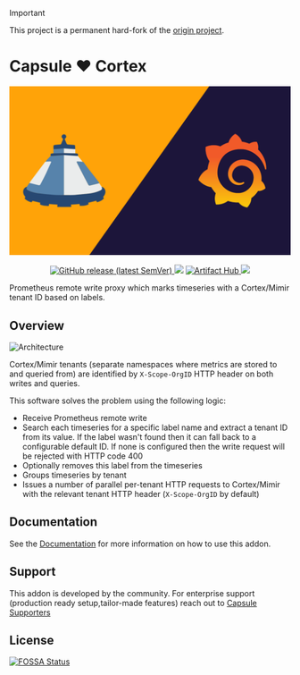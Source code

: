 > [!IMPORTANT]
> This project is a permanent hard-fork of the [origin project](https://github.com/blind-oracle/cortex-tenant).

# Capsule ❤️ Cortex

![Capsule Cortex](docs/images/logo.png)

<p align="center">
<a href="https://github.com/projectcapsule/cortex-proxy/releases/latest">
  <img alt="GitHub release (latest SemVer)" src="https://img.shields.io/github/v/release/projectcapsule/cortex-proxy?sort=semver">
</a>
<a href="https://app.fossa.com/projects/git%2Bgithub.com%2Fprojectcapsule%2Fcortex-proxy?ref=badge_small" alt="FOSSA Status"><img src="https://app.fossa.com/api/projects/git%2Bgithub.com%2Fprojectcapsule%2Fcortex-proxy.svg?type=small"/></a>
<a href="https://artifacthub.io/packages/search?repo=cortex-proxy">
  <img src="https://img.shields.io/endpoint?url=https://artifacthub.io/badge/repository/cortex-proxy" alt="Artifact Hub">
</a>
<a href="https://codecov.io/gh/projectcapsule/cortex-proxy" >
 <img src="https://codecov.io/gh/projectcapsule/cortex-proxy/graph/badge.svg?token=HER3gBKdqU"/>
 </a>
</p>

Prometheus remote write proxy which marks timeseries with a Cortex/Mimir tenant ID based on labels.

## Overview

![Architecture](docs/images/capsule-cortex.gif)

Cortex/Mimir tenants (separate namespaces where metrics are stored to and queried from) are identified by `X-Scope-OrgID` HTTP header on both writes and queries.

This software solves the problem using the following logic:

- Receive Prometheus remote write
- Search each timeseries for a specific label name and extract a tenant ID from its value.
  If the label wasn't found then it can fall back to a configurable default ID.
  If none is configured then the write request will be rejected with HTTP code 400
- Optionally removes this label from the timeseries
- Groups timeseries by tenant
- Issues a number of parallel per-tenant HTTP requests to Cortex/Mimir with the relevant tenant HTTP header (`X-Scope-OrgID` by default)

## Documentation

See the [Documentation](docs/README.md) for more information on how to use this addon.

## Support

This addon is developed by the community. For enterprise support (production ready setup,tailor-made features) reach out to [Capsule Supporters](https://projectcapsule.dev/support/)

## License

[![FOSSA Status](https://app.fossa.com/api/projects/git%2Bgithub.com%2Fprojectcapsule%2Fcortex-proxy.svg?type=large)](https://app.fossa.com/projects/git%2Bgithub.com%2Fprojectcapsule%2Fcortex-proxy?ref=badge_large)
